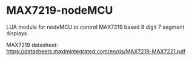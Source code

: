 # MAX7219-nodeMCU
LUA module for nodeMCU to control MAX7219 based 8 digit 7 segment displays

MAX7219 datasheet:
https://datasheets.maximintegrated.com/en/ds/MAX7219-MAX7221.pdf
